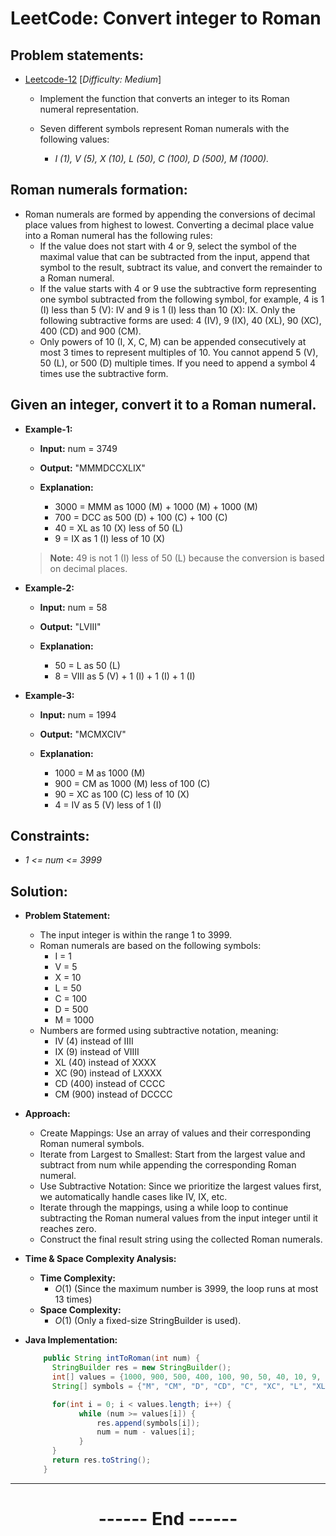 # LeetCode: Convert integer to Roman
## Problem statements:

- [Leetcode-12](https://leetcode.com/problems/integer-to-roman/ ) [*Difficulty: Medium*]
  - Implement the function that converts an integer to its Roman numeral representation.

  - Seven different symbols represent Roman numerals with the following values:
    - *I (1), V (5), X (10), L (50), C (100), D (500), M (1000).*

## Roman numerals formation:
  - Roman numerals are formed by appending the conversions of decimal place values from highest to lowest. Converting a decimal place value into a Roman numeral has the following rules:
    - If the value does not start with 4 or 9, select the symbol of the maximal value that can be subtracted from the input, append that symbol to the result, subtract its value, and convert the remainder to a Roman numeral.
    - If the value starts with 4 or 9 use the subtractive form representing one symbol subtracted from the following symbol, for example, 4 is 1 (I) less than 5 (V): IV and 9 is 1 (I) less than 10 (X): IX. Only the following subtractive forms are used: 4 (IV), 9 (IX), 40 (XL), 90 (XC), 400 (CD) and 900 (CM).
    - Only powers of 10 (I, X, C, M) can be appended consecutively at most 3 times to represent multiples of 10. You cannot append 5 (V), 50 (L), or 500 (D) multiple times. If you need to append a symbol 4 times use the subtractive form.

## Given an integer, convert it to a Roman numeral.
  - **Example-1:**
    - **Input:** num = 3749
    - **Output:** "MMMDCCXLIX"

    - **Explanation:**
      - 3000 = MMM as 1000 (M) + 1000 (M) + 1000 (M)
      - 700 = DCC as 500 (D) + 100 (C) + 100 (C)
      - 40 = XL as 10 (X) less of 50 (L)
      - 9 = IX as 1 (I) less of 10 (X)
    > **Note:** 49 is not 1 (I) less of 50 (L) because the conversion is based on decimal places.

  - **Example-2:**
    - **Input:** num = 58
    - **Output:** "LVIII"

    - **Explanation:**
      - 50 = L as 50 (L)
      - 8 = VIII as 5 (V) + 1 (I) + 1 (I) + 1 (I)
  - **Example-3:**
    - **Input:** num = 1994
    - **Output:** "MCMXCIV"

    - **Explanation:**
      - 1000 = M as 1000 (M)
      - 900 = CM as 1000 (M) less of 100 (C)
      - 90 = XC as 100 (C) less of 10 (X)
      - 4 = IV as 5 (V) less of 1 (I)


## Constraints:
  - *1 <= num <= 3999*

## Solution:
  - **Problem Statement:**
    - The input integer is within the range 1 to 3999.
    - Roman numerals are based on the following symbols:
      - I = 1
      - V = 5
      - X = 10
      - L = 50
      - C = 100
      - D = 500
      - M = 1000
    - Numbers are formed using subtractive notation, meaning:
      - IV (4) instead of IIII
      - IX (9) instead of VIIII
      - XL (40) instead of XXXX
      - XC (90) instead of LXXXX
      - CD (400) instead of CCCC
      - CM (900) instead of DCCCC


  - **Approach:**
    - Create Mappings: Use an array of values and their corresponding Roman numeral symbols.
    - Iterate from Largest to Smallest: Start from the largest value and subtract from num while appending the corresponding Roman numeral.
    - Use Subtractive Notation: Since we prioritize the largest values first, we automatically handle cases like IV, IX, etc.
    - Iterate through the mappings, using a while loop to continue subtracting the Roman numeral values from the input integer until it reaches zero.
    - Construct the final result string using the collected Roman numerals.
  

  - **Time & Space Complexity Analysis:**
    - **Time Complexity:** 
      - $O(1)$ (Since the maximum number is 3999, the loop runs at most 13 times)
    - **Space Complexity:** 
      - $O(1)$ (Only a fixed-size StringBuilder is used).

  - **Java Implementation:**
    ```java
        public String intToRoman(int num) {
          StringBuilder res = new StringBuilder();
          int[] values = {1000, 900, 500, 400, 100, 90, 50, 40, 10, 9, 5, 4, 1};
          String[] symbols = {"M", "CM", "D", "CD", "C", "XC", "L", "XL", "X", "IX", "V", "IV", "I"};

          for(int i = 0; i < values.length; i++) {
                while (num >= values[i]) {
                    res.append(symbols[i]);
                    num = num - values[i];
                }
          }
          return res.toString();
        }
    ```

---
<center>
<h1> ------ End ------ </h1>
</center>

<!-- HTML styling -->
<style>
  table, th, td {
    border: 1px solid black;
    border-collapse: collapse;
  }
  heading {
    color: blue;
    font-size: 20px;
  }
</style>